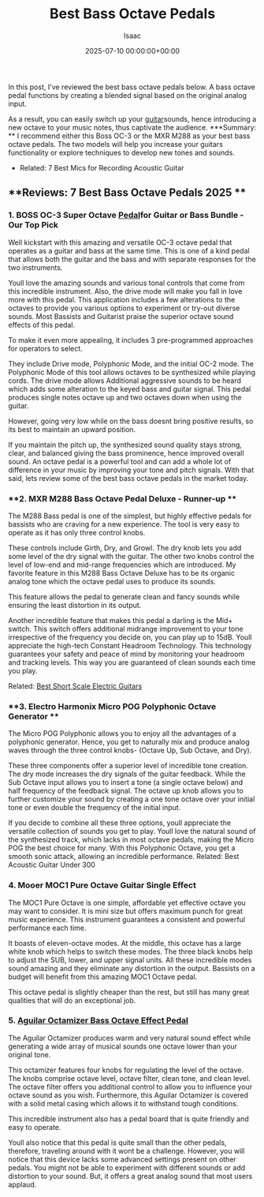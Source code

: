﻿---
title: Best Bass Octave Pedals
description: In this post, I've reviewed the best bass octave pedals below. A bass octave pedal functions by creating a blended signal based on the original analog input....
slug: /best-bass-octave-pedals/
date: 2025-07-10 00:00:00+00:00
lastmod: 2025-07-10 00:00:00+03:00
author: Isaac
categories:
- Guitar
tags:
- guitar
- octave
- pedal
layout: post
---

In this post, I've reviewed the best bass octave pedals below. A bass octave pedal functions by creating a blended signal based on the original analog input.

As a result, you can easily switch up your [guitar](https://pestpolicy.com/best-delay-pedals-for-guitar/)sounds, hence introducing a new octave to your music notes, thus captivate the audience. ***Summary: ** I recommend either this Boss OC-3 or the MXR M288 as your best bass octave pedals. The two models will help you increase your guitars functionality or explore techniques to develop new tones and sounds.

* Related: 7 Best Mics for Recording Acoustic Guitar

##  **Reviews: 7 Best Bass Octave Pedals 2025 **

###  **1. BOSS OC-3 Super Octave [Pedal](https://pestpolicy.com/best-bass-compressor-pedal/)for Guitar or Bass Bundle - Our Top Pick**

Well kickstart with this amazing and versatile OC-3 octave pedal that operates as a guitar and bass at the same time. This is one of a kind pedal that allows both the guitar and the bass and with separate responses for the two instruments.

Youll love the amazing sounds and various tonal controls that come from this incredible instrument. Also, the drive mode will make you fall in love more with this pedal. This application includes a few alterations to the octaves to provide you various options to experiment or try-out diverse sounds. Most Bassists and Guitarist praise the superior octave sound effects of this pedal.

To make it even more appealing, it includes 3 pre-programmed approaches for operators to select.

They include Drive mode, Polyphonic Mode, and the initial OC-2 mode. The Polyphonic Mode of this tool allows octaves to be synthesized while playing cords. The drive mode allows Additional aggressive sounds to be heard which adds some alteration to the keyed bass and guitar signal. This pedal produces single notes octave up and two octaves down when using the guitar.

However, going very low while on the bass doesnt bring positive results, so its best to maintain an upward position.

If you maintain the pitch up, the synthesized sound quality stays strong, clear, and balanced giving the bass prominence, hence improved overall sound. An octave pedal is a powerful tool and can add a whole lot of difference in your music by improving your tone and pitch signals. With that said, lets review some of the best bass octave pedals in the market today.

###  **2. MXR M288 Bass Octave Pedal Deluxe - Runner-up **

The M288 Bass pedal is one of the simplest, but highly effective pedals for bassists who are craving for a new experience. The tool is very easy to operate as it has only three control knobs.

These controls include Girth, Dry, and Growl. The dry knob lets you add some level of the dry signal with the guitar. The other two knobs control the level of low-end and mid-range frequencies which are introduced. My favorite feature in this M288 Bass Octave Deluxe has to be its organic analog tone which the octave pedal uses to produce its sounds.

This feature allows the pedal to generate clean and fancy sounds while ensuring the least distortion in its output.

Another incredible feature that makes this pedal a darling is the Mid+ switch. This switch offers additional midrange improvement to your tone irrespective of the frequency you decide on, you can play up to 15dB. Youll appreciate the high-tech Constant Headroom Technology. This technology guarantees your safety and peace of mind by monitoring your headroom and tracking levels. This way you are guaranteed of clean sounds each time you play.

Related: [Best Short Scale Electric Guitars](https://pestpolicy.com/best-short-scale-electric-guitars/)

###  **3. Electro Harmonix Micro POG Polyphonic Octave Generator **

The Micro POG Polyphonic allows you to enjoy all the advantages of a polyphonic generator. Hence, you get to naturally mix and produce analog waves through the three control knobs- (Octave Up, Sub Octave, and Dry).

These three components offer a superior level of incredible tone creation. The dry mode increases the dry signals of the guitar feedback. While the Sub Octave input allows you to insert a tone (a single octave below) and half frequency of the feedback signal. The octave up knob allows you to further customize your sound by creating a one tone octave over your initial tone or even double the frequency of the initial input.

If you decide to combine all these three options, youll appreciate the versatile collection of sounds you get to play. Youll love the natural sound of the synthesized track, which lacks in most octave pedals, making the Micro POG the best choice for many. With this Polyphonic Octave, you get a smooth sonic attack, allowing an incredible performance. Related: Best Acoustic Guitar Under 300

###  **4. Mooer MOC1 Pure Octave Guitar Single Effect**

The MOC1 Pure Octave is one simple, affordable yet effective octave you may want to consider. It is mini size but offers maximum punch for great music experience. This instrument guarantees a consistent and powerful performance each time.

It boasts of eleven-octave modes. At the middle, this octave has a large white knob which helps to switch these modes. The three black knobs help to adjust the SUB, lower, and upper signal units. All these incredible modes sound amazing and they eliminate any distortion in the output. Bassists on a budget will benefit from this amazing MOC1 Octave pedal.

This octave pedal is slightly cheaper than the rest, but still has many great qualities that will do an exceptional job.

### 5. [Aguilar Octamizer Bass Octave Effect Pedal](https://www.amazon.com/dp/B002MUALVY/?tag=p-policy-20)

The Aguilar Octamizer produces warm and very natural sound effect while generating a wide array of musical sounds one octave lower than your original tone.

This octamizer features four knobs for regulating the level of the octave. The knobs comprise octave level, octave filter, clean tone, and clean level. The octave filter offers you additional control to allow you to influence your octave sound as you wish. Furthermore, this Aguilar Octamizer is covered with a solid metal casing which allows it to withstand tough conditions.

This incredible instrument also has a pedal board that is quite friendly and easy to operate.

Youll also notice that this pedal is quite small than the other pedals, therefore, traveling around with it wont be a challenge. However, you will notice that this device lacks some advanced settings present on other pedals. You might not be able to experiment with different sounds or add distortion to your sound. But, it offers a great analog sound that most users applaud.

